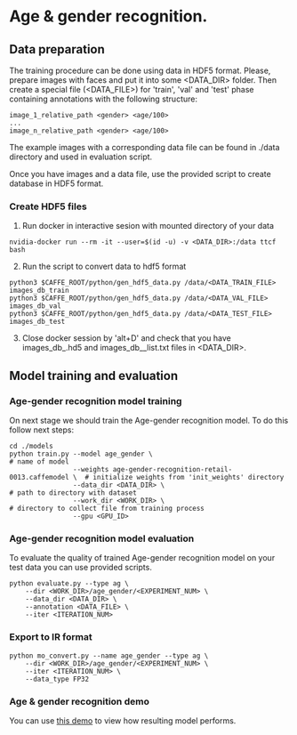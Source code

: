 # Age & gender recognition.

## Data preparation

The training procedure can be done using data in HDF5 format. Please, prepare images with faces and put it into some
<DATA_DIR> folder. Then create a special file (<DATA_FILE>) for 'train', 'val' and 'test' phase containing annotations
with the following structure:
```
image_1_relative_path <gender> <age/100>
...
image_n_relative_path <gender> <age/100>
```
The example images with a corresponding data file can be found in ./data directory and used in evaluation script.

Once you have images and a data file, use the provided script to create database in HDF5 format.

### Create HDF5 files
1. Run docker in interactive sesion with mounted directory of your data
```Shell
nvidia-docker run --rm -it --user=$(id -u) -v <DATA_DIR>:/data ttcf bash
```

2. Run the script to convert data to hdf5 format
 ```Shell
python3 $CAFFE_ROOT/python/gen_hdf5_data.py /data/<DATA_TRAIN_FILE> images_db_train
python3 $CAFFE_ROOT/python/gen_hdf5_data.py /data/<DATA_VAL_FILE> images_db_val
python3 $CAFFE_ROOT/python/gen_hdf5_data.py /data/<DATA_TEST_FILE> images_db_test
```

3. Close docker session by 'alt+D' and check that you have images_db_<subset>.hd5 and images_db_<subset>_list.txt files in <DATA_DIR>.


## Model training and evaluation

### Age-gender recognition model training
On next stage we should train the Age-gender recognition model. To do this follow next steps:

```Shell
cd ./models
python train.py --model age_gender \                                       # name of model
                --weights age-gender-recognition-retail-0013.caffemodel \  # initialize weights from 'init_weights' directory
                --data_dir <DATA_DIR> \                                    # path to directory with dataset
                --work_dir <WORK_DIR> \                                    # directory to collect file from training process
                --gpu <GPU_ID>
```


### Age-gender recognition model evaluation
To evaluate the quality of trained Age-gender recognition model on your test data you can use provided scripts.

```Shell
python evaluate.py --type ag \
    --dir <WORK_DIR>/age_gender/<EXPERIMENT_NUM> \
    --data_dir <DATA_DIR> \
    --annotation <DATA_FILE> \
    --iter <ITERATION_NUM>
```

### Export to IR format

```Shell
python mo_convert.py --name age_gender --type ag \
    --dir <WORK_DIR>/age_gender/<EXPERIMENT_NUM> \
    --iter <ITERATION_NUM> \
    --data_type FP32
```

### Age & gender recognition demo
You can use [this demo](https://github.com/opencv/open_model_zoo/tree/master/demos/interactive_face_detection_demo) to view how resulting model performs.
